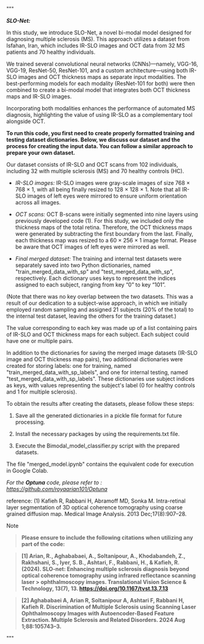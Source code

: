 

"""

***SLO-Net:***


In this study, we introduce SLO-Net, a novel bi-modal model designed for diagnosing multiple sclerosis (MS). This approach utilizes a dataset from Isfahan, Iran, which includes IR-SLO images and OCT data from 32 MS patients and 70 healthy individuals.

We trained several convolutional neural networks (CNNs)—namely, VGG-16, VGG-19, ResNet-50, ResNet-101, and a custom architecture—using both IR-SLO images and OCT thickness maps as separate input modalities. The best-performing models for each modality (ResNet-101 for both) were then combined to create a bi-modal model that integrates both OCT thickness maps and IR-SLO images.

Incorporating both modalities enhances the performance of automated MS diagnosis, highlighting the value of using IR-SLO as a complementary tool alongside OCT.


**To run this code, you first need to create properly formatted training and testing dataset dictionaries. Below, we discuss our dataset and the process for creating the input data. You can follow a similar approach to prepare your own dataset.**

Our dataset consists of IR-SLO and OCT scans from 102 individuals, including 32 with multiple sclerosis (MS) and 70 healthy controls (HC).


*  *IR-SLO images:*
IR-SLO images were gray-scale images of size 768 × 768 × 1, with all being finally resized to 128 × 128 × 1. 
Note that all IR-SLO images of left eyes were mirrored to ensure uniform orientation across all images.



*  *OCT scans:*
OCT B-scans were initially segmented into nine layers using previously developed code (1). For this study, we included only the thickness maps of the total retina. Therefore, the OCT thickness maps were generated by subtracting the first boundary from the last. Finally, each thickness map was resized to a 60 × 256 × 1 image format. 
Please be aware that OCT images of left eyes were mirrored as well. 


*  *Final merged dataset:*
The training and internal test datasets were separately saved into two Python dictionaries, named "train_merged_data_with_sp" and "test_merged_data_with_sp", respectively. Each dictionary uses keys to represent the indices assigned to each subject, ranging from key “0” to key “101”.


(Note that there was no key overlap between the two datasets. This was a result of our dedication to a subject-wise approach, in which we initially employed random sampling and assigned 21 subjects (20% of the total) to the internal test dataset, leaving the others for the training dataset.)


The value corresponding to each key was made up of a list containing pairs of IR-SLO and OCT thickness maps for each subject. Each subject could have one or multiple pairs. 


In addition to the dictionaries for saving the merged image datasets (IR-SLO image and OCT thickness map pairs), two additional dictionaries were created for storing labels: one for training, named "train_merged_data_with_sp_labels", and one for internal testing, named "test_merged_data_with_sp_labels". These dictionaries use subject indices as keys, with values representing the subject's label (0 for healthy controls and 1 for multiple sclerosis).

To obtain the results after creating the datasets, please follow these steps:




1)  Save all the generated dictionaries in a pickle file format for future processing.


2)  Install the necessary packages by using the requirements.txt file.


3)  Execute the Bimodal_model_classifier.py script with the prepared datasets.


The file "merged_model.ipynb" contains the equivalent code for execution in Google Colab.




*For the **Optuna** code, please refer to : https://github.com/royaarian101/Optuna*




reference: 
(1) Kafieh R, Rabbani H, Abramoff MD, Sonka M. Intra-retinal layer segmentation of 3D optical coherence tomography using coarse grained diffusion map. Medical Image Analysis. 2013 Dec;17(8):907–28. 



> [!NOTE]

> **Please ensure to include the following citations when utilizing any part of the code:**

> **[1] Arian, R., Aghababaei, A., Soltanipour, A., Khodabandeh, Z., Rakhshani, S., Iyer, S. B., Ashtari, F., Rabbani, H., & Kafieh, R. (2024). SLO-net: Enhancing multiple sclerosis diagnosis beyond optical coherence tomography using infrared reflectance scanning laser > ophthalmoscopy images. Translational Vision Science & Technology, 13(7), 13. https://doi.org/10.1167/tvst.13.7.13**

> **[2] Aghababaei A, Arian R, Soltanipour A, Ashtari F, Rabbani H, Kafieh R. Discrimination of Multiple Sclerosis using Scanning Laser Ophthalmoscopy Images with Autoencoder-Based Feature Extraction. Multiple Sclerosis and Related Disorders. 2024 Aug 1;88:105743–3.**

"""

